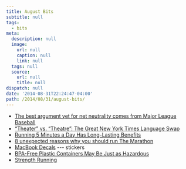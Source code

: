 ```yaml
---
title: August Bits
subtitle: null
tags:
  - bits
meta:
  description: null
  image:
    url: null
    caption: null
    link: null
  tags: null
  source:
    url: null
    title: null
dispatch: null
date: '2014-08-31T22:24:47-04:00'
path: /2014/08/31/august-bits/
---
```


* [The best argument yet for net neutrality comes from Major League Baseball][bam]
* [“Theater” vs. “Theatre”: The Great New York Times Language Swap][theater]
* [Running 5 Minutes a Day Has Long-Lasting Benefits][run5]
* [8 unexpected reasons why you should run The Marathon][the8]
* [MacBook Decals][stickers] --- stickers
* [BPA-Free Plastic Containers May Be Just as Hazardous][bpaFree]
* [Strength Running][sr]


[bam]: http://qz.com/241250/the-best-argument-yet-for-net-neutrality-comes-from-major-league-baseball/
[theater]: http://meta.bitfilter.net/theater-vs-theatre-the-great-new-york-times-language-swap/
[run5]: http://well.blogs.nytimes.com/2014/07/30/running-just-5-minutes-a-day-has-long-lasting-benefits/
[the8]: https://medium.com/@KindCraig/f-ck-that-sh-t-46b758cd74a6
[stickers]: http://thedecalguru.com/macbook-decals/
[bpaFree]: http://www.scientificamerican.com/article/bpa-free-plastic-containers-may-be-just-as-hazardous/
[sr]: http://strengthrunning.com/ "Get Stronger, Stay Healthy and Race Faster"

